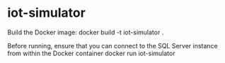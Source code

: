 # iot-simulator

Build the Docker image: 
docker build -t iot-simulator .

Before running, ensure that you can connect to the SQL Server instance from within the Docker container
docker run iot-simulator
